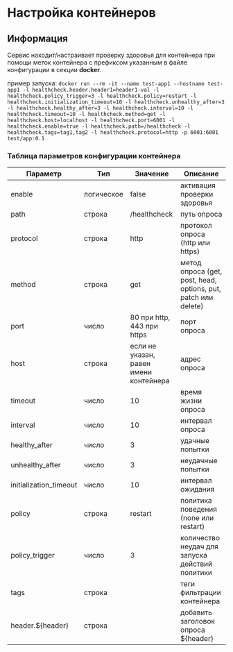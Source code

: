 # Настройка контейнеров

## Информация

Сервис находит/настраивает проверку здоровья для контейнера при помощи меток контейнера с префиксом указанным в файле конфигурации в секции **docker**. 


пример запуска: `docker run --rm -it --name test-app1 --hostname test-app1 -l healthcheck.header.header1=header1-val -l healthcheck.policy_trigger=3 -l healthcheck.policy=restart -l healthcheck.initialization_timeout=10 -l healthcheck.unhealthy_after=3 -l healthcheck.healthy_after=3 -l healthcheck.interval=10 -l healthcheck.timeout=10 -l healthcheck.method=get -l healthcheck.host=localhost -l healthcheck.port=6001 -l healthcheck.enable=true -l healthcheck.path=/healthcheck -l healthcheck.tags=tag1,tag2 -l healthcheck.protocol=http -p 6001:6001 test/app:0.1`

### Таблица параметров конфигурации контейнера

| Параметр | Тип | Значение | Описание |
| ----- | ----- | ----- | ----- |
| enable | логическое | false | активация проверки здоровья |
| path | строка | /healthcheck | путь опроса |
| protocol | строка | http | протокол опроса (http или https) |
| method | строка | get | метод опроса (get, post, head, options, put, patch или delete) |
| port | число | 80 при http, 443 при https | порт опроса |
| host | строка | если не указан, равен имени контейнера | адрес опроса |
| timeout | число | 10 | время жизни опроса |
| interval | число | 10 | интервал опроса |
| healthy_after | число | 3 | удачные попытки |
| unhealthy_after | число | 3 | неудачные попытки |
| initialization_timeout | число | 10 | интервал ожидания |
| policy | строка | restart | политика поведения (none или restart) |
| policy_trigger | число | 3 | количество неудач для запуска действий политики |
| tags | строка | | теги фильтрации контейнера |
| header.${header} | строка | | добавить заголовок опроса ${header} |
